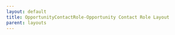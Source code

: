 ```yaml
---
layout: default
title: OpportunityContactRole-Opportunity Contact Role Layout
parent: layouts
---
```


``````
